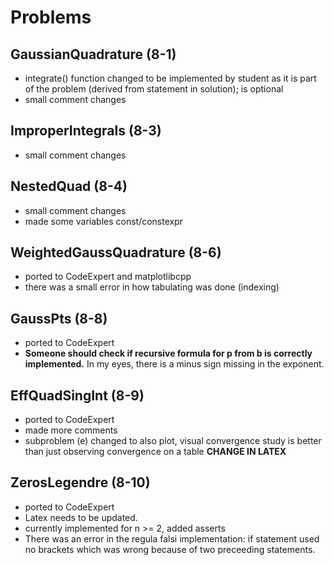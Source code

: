# Problems

## GaussianQuadrature (8-1)
- integrate() function changed to be implemented by student as it is part of the problem (derived from statement in solution); is optional
- small comment changes

## ImproperIntegrals (8-3)
- small comment changes

## NestedQuad (8-4)
- small comment changes
- made some variables const/constexpr

## WeightedGaussQuadrature (8-6)
- ported to CodeExpert and matplotlibcpp
- there was a small error in how tabulating was done (indexing)

## GaussPts (8-8)
- ported to CodeExpert
- **Someone should check if recursive formula for p from b is correctly implemented.** In my eyes, there is a minus sign missing in the exponent.

## EffQuadSingInt (8-9)
- ported to CodeExpert
- made more comments
- subproblem (e) changed to also plot, visual convergence study is better than just observing convergence on a table **CHANGE IN LATEX**

## ZerosLegendre (8-10)
- ported to CodeExpert
- Latex needs to be updated.
- currently implemented for n >= 2, added asserts
- There was an error in the regula falsi implementation: if statement used no brackets which was wrong because of two preceeding statements.
